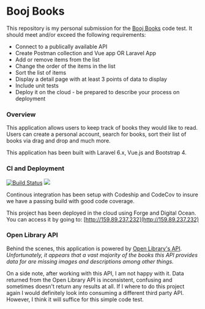 # Booj Books

This repository is my personal submission for the [Booj Books](https://github.com/ActiveWebsite/boojbooks) code test. It should meet and/or exceed the following requirements:

* Connect to a publically available API
* Create Postman collection and Vue app OR Laravel App 
* Add or remove items from the list
* Change the order of the items in the list
* Sort the list of items
* Display a detail page with at least 3 points of data to display
* Include unit tests
* Deploy it on the cloud - be prepared to describe your process on deployment

### Overview

This application allows users to keep track of books they would like to read. Users can create a personal account, search for books, sort their list of books via drag and drop and much more.

This application has been built with Laravel 6.x, Vue.js and Bootstrap 4.

### CI and Deployment

<p>
<a href="https://app.codeship.com/projects/374302"><img src="https://app.codeship.com/projects/4a59fa30-ea1d-0137-b80b-22ee8611456c/status?branch=dev" alt="Build Status"></a>
<a href="https://codecov.io/gh/denisrpriebe/booj-books">
  <img src="https://codecov.io/gh/denisrpriebe/booj-books/branch/dev/graph/badge.svg" />
</a>
</p>

Continous integration has been setup with Codeship and CodeCov to insure we have a passing build with good code coverage.

This project has been deployed in the cloud using Forge and Digital Ocean. You can access it by going to: [http://159.89.237.232](http://159.89.237.232)

### Open Library API

Behind the scenes, this application is powered by [Open Library's API](https://openlibrary.org/developers/api). *Unfortunately, it appears that a vast majority of the books this API provides data for are missing images and descriptions among other things.*

On a side note, after working with this API, I am not happy with it. Data returned from the Open Library API is inconsistent, confusing and sometimes doesn't return any results at all. If I where to do this project again I would definitely look into consuming a different third party API. However, I think it will suffice for this simple code test.
